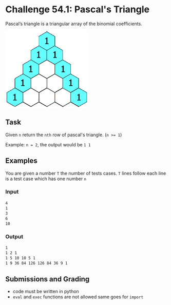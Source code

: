 # Challenge 54.1: Pascal's Triangle

Pascal’s triangle is a triangular array of the binomial coefficients.

![Pascal's Triangle](PascalTriangleAnimated2.gif)

## Task

Given `n` return the `nth` row of pascal's triangle. (`n >= 1`)

Example: `n = 2`, the output would be `1 1`

## Examples

You are given a number `T` the number of tests cases. `T` lines follow each line is a test case which has one number `n`

### Input
```
4
1
3
6
10
```

### Output
```
1
1 2 1
1 5 10 10 5 1
1 9 36 84 126 126 84 36 9 1
```

## Submissions and Grading

- code must be written in python
- `eval` and `exec` functions are not allowed same goes for `import`